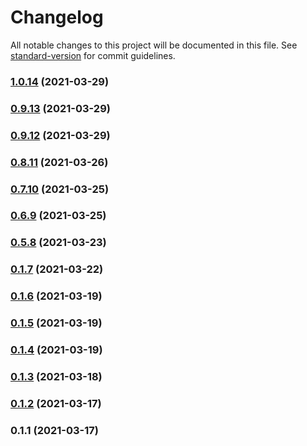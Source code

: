 # Changelog

All notable changes to this project will be documented in this file. See [standard-version](https://github.com/conventional-changelog/standard-version) for commit guidelines.

### [1.0.14](https://github.com/ar-insoft/cechy-wyrobu-gotowego/compare/v0.9.13...v1.0.14) (2021-03-29)

### [0.9.13](https://github.com/ar-insoft/cechy-wyrobu-gotowego/compare/v0.9.12...v0.9.13) (2021-03-29)

### [0.9.12](https://github.com/ar-insoft/cechy-wyrobu-gotowego/compare/v0.8.11...v0.9.12) (2021-03-29)

### [0.8.11](https://github.com/ar-insoft/cechy-wyrobu-gotowego/compare/v0.7.10...v0.8.11) (2021-03-26)

### [0.7.10](https://github.com/ar-insoft/cechy-wyrobu-gotowego/compare/v0.6.9...v0.7.10) (2021-03-25)

### [0.6.9](https://github.com/ar-insoft/cechy-wyrobu-gotowego/compare/v0.5.8...v0.6.9) (2021-03-25)

### [0.5.8](https://github.com/ar-insoft/cechy-wyrobu-gotowego/compare/v0.1.7...v0.5.8) (2021-03-23)

### [0.1.7](https://github.com/ar-insoft/cechy-wyrobu-gotowego/compare/v0.1.6...v0.1.7) (2021-03-22)

### [0.1.6](https://github.com/ar-insoft/cechy-wyrobu-gotowego/compare/v0.1.5...v0.1.6) (2021-03-19)

### [0.1.5](https://github.com/ar-insoft/cechy-wyrobu-gotowego/compare/v0.1.4...v0.1.5) (2021-03-19)

### [0.1.4](https://github.com/ar-insoft/cechy-wyrobu-gotowego/compare/v0.1.3...v0.1.4) (2021-03-19)

### [0.1.3](https://github.com/ar-insoft/cechy-wyrobu-gotowego/compare/v0.1.2...v0.1.3) (2021-03-18)

### [0.1.2](https://github.com/ar-insoft/cechy-wyrobu-gotowego/compare/v0.1.1...v0.1.2) (2021-03-17)

### 0.1.1 (2021-03-17)
